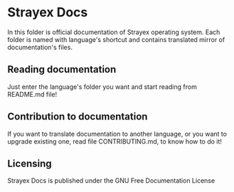 # Strayex Docs

In this folder is official documentation of Strayex operating system.
Each folder is named with language's shortcut and contains translated mirror of documentation's files.

## Reading documentation

Just enter the language's folder you want and start reading from README.md file!

## Contribution to documentation

If you want to translate documentation to another language, or you want to upgrade existing one,
read file CONTRIBUTING.md, to know how to do it!

## Licensing

Strayex Docs is published under the GNU Free Documentation License
